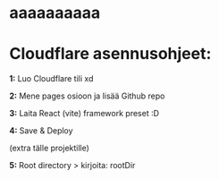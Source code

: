 # aaaaaaaaaa


# Cloudflare asennusohjeet:

**1:**
Luo Cloudflare tili xd

**2:**
Mene pages osioon ja lisää Github repo

**3:**
Laita React (vite) framework preset :D

**4:**
Save & Deploy

(extra tälle projektille)

**5:**
Root directory > kirjoita: rootDir